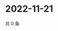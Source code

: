 # 2022-11-21

共 0 条

<!-- BEGIN WEIBO -->
<!-- 最后更新时间 Mon Nov 21 2022 00:20:22 GMT+0800 (China Standard Time) -->

<!-- END WEIBO -->
